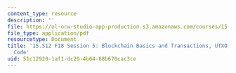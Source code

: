 ```yaml
---
content_type: resource
description: ''
file: https://ol-ocw-studio-app-production.s3.amazonaws.com/courses/15-s12-blockchain-and-money-fall-2018/51c129201af1dc294b6488b670cac3ce_MIT15_S12F18_ses5.pdf
file_type: application/pdf
resourcetype: Document
title: '15.S12 F18 Session 5: Blockchain Basics and Transactions, UTXO, and Script
  Code'
uid: 51c12920-1af1-dc29-4b64-88b670cac3ce
---
```

